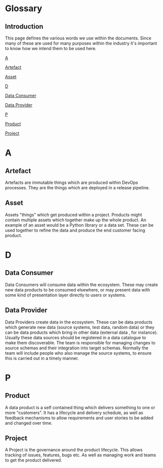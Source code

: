 # Glossary

## Introduction

This page defines the various words we use within the documents. Since many of these are used for many purposes within the industry it's important to know how we intend them to be used here.


[A](#a)

[Artefact](#artifact)

[Asset](#asset)

[D](#d)

[Data Consumer](#data-consumer)

[Data Provider](#data-provider)

[P](#p)

[Product](#product)

[Project](#project)

# A

## Artefact

Artefacts are immutable things which are produced within DevOps processes. They are the things which are deployed in a release pipeline.

## Asset

Assets "things" which get produced within a project. Products might contain multiple assets which together make up the whole product. An example of an asset would be a Python library or a data set. These can be used together to refine the data and produce the end customer facing product.

# D

## Data Consumer

Data Consumers will consume data within the ecosystem. These may create new data products to be consumed elsewhere, or may present data with some kind of presentation layer directly to users or systems.

## Data Provider

Data Providers create data in the ecosystem. These can be data products which generate new data (source systems, test data, random data) or they can be data products which bring in other data (external data , for instance). Usually these data sources should be registered in a data catalogue to make them discoverable. The team is responsible for managing changes to source schemas and their integration into target schemas. Normally the team will include people who also manage the source systems, to ensure this is carried out in a timely manner. 

# P

## Product

A data product is a self contained thing which delivers something to one or more "customers". It has a lifecycle and delivery schedule, as well as feedback mechanisms to allow requirements and user stories to be added and changed over time.

## Project

A Project is the governance around the product lifecycle. This allows tracking of issues, features, bugs etc. As well as managing work and teams to get the product delivered.